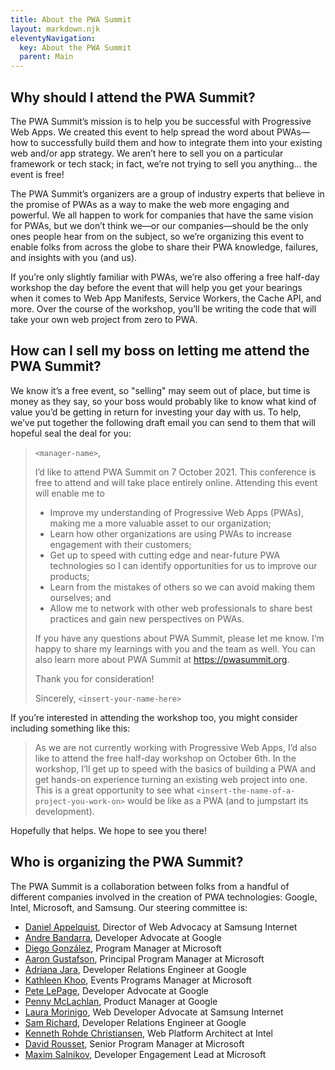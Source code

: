 ```yaml
---
title: About the PWA Summit
layout: markdown.njk
eleventyNavigation:
  key: About the PWA Summit
  parent: Main
---
```


## Why should I attend the PWA Summit?

The PWA Summit’s mission is to help you be successful with Progressive Web Apps. We created this event to help spread the word about PWAs—how to successfully build them and how to integrate them into your existing web and/or app strategy. We aren’t here to sell you on a particular framework or tech stack; in fact, we’re not trying to sell you anything… the event is free!

The PWA Summit’s organizers are a group of industry experts that believe in the promise of PWAs as a way to make the web more engaging and powerful. We all happen to work for companies that have the same vision for PWAs, but we don’t think we—or our companies—should be the only ones people hear from on the subject, so we’re organizing this event to enable folks from across the globe to share their PWA knowledge, failures, and insights with you (and us).

If you’re only slightly familiar with PWAs, we’re also offering a free half-day workshop the day before the event that will help you get your bearings when it comes to Web App Manifests, Service Workers, the Cache API, and more. Over the course of the workshop, you’ll be writing the code that will take your own web project from zero to PWA.

## How can I sell my boss on letting me attend the PWA Summit?

We know it’s a free event, so "selling" may seem out of place, but time is money as they say, so your boss would probably like to know what kind of value you’d be getting in return for investing your day with us. To help, we’ve put together the following draft email you can send to them that will hopeful seal the deal for you:

> `<manager-name>`,
>
> I’d like to attend PWA Summit on 7 October 2021. This conference is free to attend and will take place entirely online. Attending this event will enable me to
>
> - Improve my understanding of Progressive Web Apps (PWAs), making me a more valuable asset to our organization;
> - Learn how other organizations are using PWAs to increase engagement with their customers;
> - Get up to speed with cutting edge and near-future PWA technologies so I can identify opportunities for us to improve our products;
> - Learn from the mistakes of others so we can avoid making them ourselves; and
> - Allow me to network with other web professionals to share best practices and gain new perspectives on PWAs.
>
> If you have any questions about PWA Summit, please let me know. I’m happy to share my learnings with you and the team as well. You can also learn more about PWA Summit at https://pwasummit.org.
>
> Thank you for consideration!
>
> Sincerely,
> `<insert-your-name-here>`

If you’re interested in attending the workshop too, you might consider including something like this:

> As we are not currently working with Progressive Web Apps, I’d also like to attend the free half-day workshop on October 6th. In the workshop, I’ll get up to speed with the basics of building a PWA and get hands-on experience turning an existing web project into one. This is a great opportunity to see what `<insert-the-name-of-a-project-you-work-on>` would be like as a PWA (and to jumpstart its development).

Hopefully that helps. We hope to see you there!

## Who is organizing the PWA Summit?

The PWA Summit is a collaboration between folks from a handful of different companies involved in the creation of PWA technologies: Google, Intel, Microsoft, and Samsung. Our steering committee is:

- [Daniel Appelquist](https://twitter.com/torgo), Director of Web Advocacy at Samsung Internet
- [Andre Bandarra](https://twitter.com/andreban), Developer Advocate at Google
- [Diego González](https://twitter.com/diekus), Program Manager at Microsoft
- [Aaron Gustafson](https://twitter.com/AaronGustafson), Principal Program Manager at Microsoft
- [Adriana Jara](https://twitter.com/tropicadri), Developer Relations Engineer at Google
- [Kathleen Khoo](https://twitter.com/KathleenKhoo), Events Programs Manager at Microsoft
- [Pete LePage](https://twitter.com/petele), Developer Advocate at Google
- [Penny McLachlan](https://twitter.com/b1tr0t), Product Manager at Google
- [Laura Morinigo](https://twitter.com/thisislalaok), Web Developer Advocate at Samsung Internet
- [Sam Richard](https://twitter.com/snugug), Developer Relations Engineer at Google
- [Kenneth Rohde Christiansen](https://twitter.com/kennethrohde), Web Platform Architect at Intel
- [David Rousset](https://twitter.com/davrous), Senior Program Manager at Microsoft
- [Maxim Salnikov](https://twitter.com/webmaxru), Developer Engagement Lead at Microsoft
